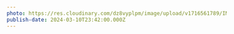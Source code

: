 ```yaml
---
photo: https://res.cloudinary.com/dz8vyplpm/image/upload/v1716561789/IMG_9223_ztejql.jpg
publish-date: 2024-03-10T23:42:00.000Z
---
```

